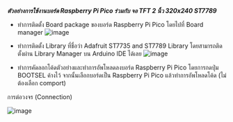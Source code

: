 ***ตัวอย่างการใช้งานบอร์ด Raspberry Pi Pico ร่วมกับ จอ TFT 2 นิ้ว 320x240 ST7789***
- ทำการติดตั้ง Board package ของบอร์ด Raspberry Pi Pico โดยไปที่ Board manager 
![image](https://user-images.githubusercontent.com/8803501/116512926-03405880-a8f3-11eb-8905-882b9dafd8aa.png)


- ทำการติดตั้ง Library ที่ชื่อว่า Adafruit ST7735 and ST7789 Library โดยสามารถติดตั้งผ่าน Library Manager บน Arduino IDE ได้เลย 
![image](https://user-images.githubusercontent.com/8803501/116513024-2b2fbc00-a8f3-11eb-94be-5bbba5c4271a.png)


- ทำการคัดลอกโค้ดตัวอย่างและทำการอัพโหลดลงบอร์ด Raspberry Pi Pico โดยการกดปุ่ม BOOTSEL ค้างไว้ จากนั้นเลือกบอร์ดเป็น Raspberry Pi Pico แล้วทำการอัพโหลดโค้ด (ไม่ต้องเลือก comport)

การต่อวงจร (Connection)

![image](https://user-images.githubusercontent.com/8803501/116512717-a644a280-a8f2-11eb-856f-e478806f7ad3.png)
